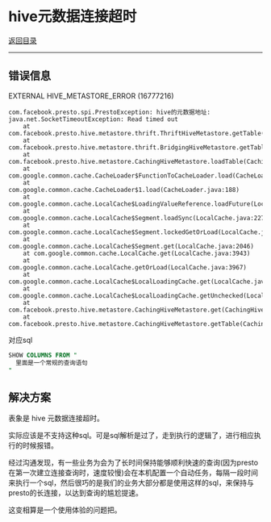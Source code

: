 # hive元数据连接超时

[返回目录](../README.md)

---

## 错误信息

EXTERNAL HIVE_METASTORE_ERROR (16777216)

```
com.facebook.presto.spi.PrestoException: hive的元数据地址: java.net.SocketTimeoutException: Read timed out
	at com.facebook.presto.hive.metastore.thrift.ThriftHiveMetastore.getTable(ThriftHiveMetastore.java:221)
	at com.facebook.presto.hive.metastore.thrift.BridgingHiveMetastore.getTable(BridgingHiveMetastore.java:82)
	at com.facebook.presto.hive.metastore.CachingHiveMetastore.loadTable(CachingHiveMetastore.java:257)
	at com.google.common.cache.CacheLoader$FunctionToCacheLoader.load(CacheLoader.java:165)
	at com.google.common.cache.CacheLoader$1.load(CacheLoader.java:188)
	at com.google.common.cache.LocalCache$LoadingValueReference.loadFuture(LocalCache.java:3524)
	at com.google.common.cache.LocalCache$Segment.loadSync(LocalCache.java:2273)
	at com.google.common.cache.LocalCache$Segment.lockedGetOrLoad(LocalCache.java:2156)
	at com.google.common.cache.LocalCache$Segment.get(LocalCache.java:2046)
	at com.google.common.cache.LocalCache.get(LocalCache.java:3943)
	at com.google.common.cache.LocalCache.getOrLoad(LocalCache.java:3967)
	at com.google.common.cache.LocalCache$LocalLoadingCache.get(LocalCache.java:4952)
	at com.google.common.cache.LocalCache$LocalLoadingCache.getUnchecked(LocalCache.java:4958)
	at com.facebook.presto.hive.metastore.CachingHiveMetastore.get(CachingHiveMetastore.java:207)
	at com.facebook.presto.hive.metastore.CachingHiveMetastore.getTable(CachingHiveMetastore.java:252)
```

对应sql

```sql
SHOW COLUMNS FROM "
  里面是一个常规的查询语句
"
```

## 解决方案

表象是 hive 元数据连接超时。

实际应该是不支持这种sql。可是sql解析是过了，走到执行的逻辑了，进行相应执行的时候报错。

经过沟通发现，有一些业务为会为了长时间保持能够顺利快速的查询(因为presto在第一次建立连接查询时，速度较慢)会在本机配置一个自动任务，每隔一段时间来执行一个sql，然后很巧的是我们的业务大部分都是使用这样的sql，来保持与presto的长连接，以达到查询的尴尬提速。

这变相算是一个使用体验的问题把。
